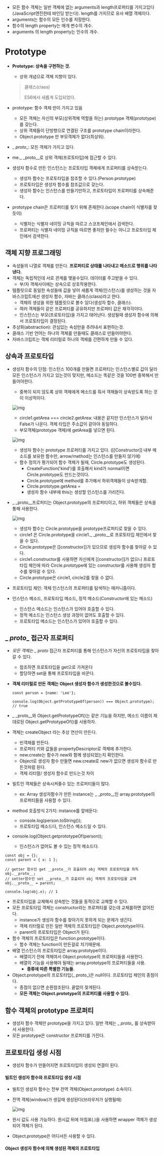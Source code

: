 * 모든 함수 객체는 일반 객체에 없는 arguments과 length프로퍼티를 가지고있다(JavaScript엔진한테 바인딩 받는다). length를 가지므로 유사 배열 객체이다.
* arguments는 함수의 모든 인수를 저장한다.
* 함수의 length property는 매개 변수의 개수.
* arguments 의 length property는 인수의 개수.



# Prototype

* **Prototype: 상속을 구현하는 것.**

  * 상위 개념으로 객체 지향이 있다.

  > 클래스(class)
  >
  > ES6에서 새롭게 도입되었다.

* prototype: 함수 객체 만이 가지고 있음
  * 모든 객체는 자신의 부모(상위객체 역할을 하는) prototype 객체(prototype)를 갖는다.
  * 상위 객체들이 단방향으로 연결된 구조를 prototype chain이라한다.
  * Object.prototype 만 부모객체가 없다(최상위).
* _ _proto__: 모든 객체가 가지고 있다.
* me._ _proto__로 상위 객체(프로토타입)에 접근할 수 있다.
* 생성자 함수로 만든 인스턴스는 프로토타입 객체에게 프로퍼티를 상속받는다.
  * 생성자 함수는 프로토타입을 참조할 수 있다.(Person.prototype)
  * 프로토타입은 생성자 함수를 참조값으로 갖는다.
  * 생성자 함수는 인스턴스를 만들기만하고, 프로토타입이 프로퍼티를 상속해준다.
* prototype chain은 프로퍼티를 찾기 위해 존재한다.(scope chain이 식별자를 찾듯이)
  * 식별자는 식별자 네이밍 규칙을 따르고 스코프체인에서 검색한다.
  * 프로퍼티는 식별자 네이밍 규칙을 따르면 좋지만 필수는 아니고 프로토타입 체인에서 검색한다.



## 객체 지향 프로그래밍

* 속성들의 나열로 객체를 만든다. **프로퍼티로 상태를 나타내고 메소드로 행위를 나타낸다.**
* 객체는 독립적인데 서로 관계를 맺을수있다. 데이터를 주고받을 수 있다.
  * 부/자 객체사이에는 상속으로 상호작용한다.
* 템플릿으로 동일한 속성들에 값을 넣어 새롭게 객체(인스턴스)를 생성하는 것을 자바스크립트에선 생성자 함수, 자바는 클래스(class)라고 한다.
  * 객체의 생성을 위한 템플릿으로 볼수 있다(생성자 함수, 클래스).
  * 여러 객체들이 같은 프로퍼티를 공유하지만 프로퍼티 값은 재각각이다.
  * 인스턴스는 부모(프로토타입)을 가지고 태어난다. 생성될때 생성자 함수에 의해서 프로토타입이 결정된다.
* 추상화(abstraction): 관심있는 속성만을 추려내서 표현하는것.
* 클래스 기반 언어는 하나의 객체를 만들때도 클래스로 만들어야한다.
* 자바스크립트는 객체 리터럴로 하나의 객체를 간편하게 만들 수 있다.



## 상속과 프로토타입

* 생성자 함수의 단점: 인스턴스 100개를 만들면 프로퍼티는 인스턴스별로 값이 달라 모든 인스턴스가 가지고 있는것이 맞지만, 메소드는 똑같은 것을 100번 중복해서 만들어야한다.

  * 중복이 되지 않도록 상위 객체에게 메소드를 줘서 객체들이 상속받도록 하는 것이 이상적이다.

   ![img](https://poiemaweb.com/assets/fs-images/18-1.png) 

  * circle1.getArea === circle2.getArea: 내용은 같지만 인스턴스가 달라서 False가 나온다. 객체 타입은 주소값이 같아야 동일하다.
  * 부모객체(prototype 객체)에 getArea를 넣으면 된다.

  ![img](https://poiemaweb.com/assets/fs-images/18-2.png) 

  * 생성자 함수는 prototype 프로퍼티를 가지고 있다. ([[Constructor]] 내부 메소드를 보유한 함수만, arrow/method는 인스턴스를 만들지 않기에)
  * 함수 정의가 평가되어 함수 객체가 될때, Circle.prototype도 생성된다.
    * CreateFunction('kind')를 호출해서 kind가 normal이면 Circle.prototype도 만드는것이다.
    * Circle.prototype에 method를 추가해서 하위객체들이 상속받게함.
    * Circle.prototype.getArea = 
    * 생성자 함수 내부에 this는 생성할 인스턴스를 가리킨다.

* _ _proto__프로퍼티는 Object.prototype의 프로퍼티이고, 하위 객체들은 상속을 통해 사용한다.

   ![img](https://poiemaweb.com/assets/fs-images/18-3.png) 

  * 생성자 함수는 Circle.prototype을 prototype프로퍼티로 찾을 수 있다.
  * circle1 은 Circle.prototype을 circle1._ _proto__로 프로토타입 체인에서 찾을 수 있다.
  * Circle.prototype은 [[constructor]]가 있으므로 생성자 함수를 찾아갈 수 있다.
  * circle1.constructor를 사용하면 자신에게 [[constructor]]가 없으니 프로토타입 체인에 따라 Circle.prototype에 있는 constructor를 사용해 생성자 함수를 찾아갈 수 있다.
  * Circle.prototype은 circle1, circle2를 찾을 수 없다.

* 프로토타입 체인: 객체 인스턴스의 프로퍼티를 탐색하는 매커니즘이다.

* 인스턴스 메소드, 프로토타입 메소드, 정적 메소드(Constructor에 있는 메소드)

  * 인스턴스 메소드는 인스턴스가 있어야 호출할 수 있다.
  * 정적 메소드는 인스턴스 생성 과정이 없어도 호출할 수 있다.
  * 프로토타입 메소드는 인스턴스가 있어야 호출할 수 있다.



## _ _proto__ 접근자 프로퍼티

* _모든 객체는 _ _proto__ 접근자 프로퍼티를 통해 인스턴스가 자신의 프로토타입을 찾아갈 수 있다.

  * 참조하면 프로토타입을 get으로 가져온다
  * 할당하면 set을 통해 프로토타입을 바꾼다.

* **객체 리터럴로 만든 객체는 Object 생성자 함수가 생성한것으로 볼수있다.**

  ```
  const person = {name: 'Lee'};
  
  console.log(Object.getPrototypeOf(person)) === Object.prototype); // true
  ```

* _ _proto__와 Object.getPrototypeOf()는 같은 기능을 하지만, 메소드 이름이 제데로된 Object.getPrototypeOf()를 사용하자.
* 객체는 createObject 라는 추상 연산이 만든다.
  * 빈객체를 만든다.
  * 프로퍼티 키와 값들을 propertyDescriptor로 객체에 추가한다.
  * new.create는 함수가 new와 함께 생성되었는지 확인한다.
  * Object로 생성자 함수 만들면 new.create로 new가 없으면 생성자 함수로 만든것처럼 된다.
  * 객체 리터럴/ 생성자 함수로 만드는것 차이
* 빌트인 객체들은 상속시켜줄수 있는 프로퍼티들이 많다.
  * ex: Array 생성자함수가 만든 instance는 _ _proto__인 array.prototype의 프로퍼티들을 사용할 수 있다.
* method 호출방식 2가지: instance를 앞에둔다:
  * console.log(person.toString());
  * 프로토타입 메소드다, 인스턴스 메소드일 수 있다.
* console.log(Object.getprototypeOf(person));
  * 인스턴스가 없어도 볼 수 있는 정적 메소드다.

```
const obj = {};
const parent = { x: 1 };

// getter 함수인 get __proto__가 호출되어 obj 객체의 프로토타입을 취득
obj.__proto__;
// setter함수인 set __proto__가 호출되어 obj 객체의 프로토타입을 교체
obj.__proto__ = parent;

console.log(obj.x); // 1
```

* 프로토타입을 교체해서 상속받는 것들을 동적으로 교체할 수 있다.
* 모든 프로토타입 객체는 constructor라는 프로퍼티를 갖는데 교체를하면 없어진다.
  * instance가 생성자 함수를 찾아가지 못하게 되는 문제가 생긴다.
  * 객체 리터럴로 만든 일반 객체의 프로토타입은 Object.prototype이다.
  * parent의 프로토타입은 Object가 된다.
* 함수 객체의 프로토타입은 function.prototype이다.
  * 함수 객체는 function이 만든걸로 치기때문에.
* 배열 인스턴스의 프로토타입은 array.prototype이다.
  * 배열이기 전에 객체여서 Object.prototype의 프로퍼티들을 사용한다.
  * 배열의 기능을 사용해야 될때는 array.prototype의 프로퍼티들을 사용.
    * **종류에 따른 특별한 기능들.**
* Object.prototype의 프로토타입(_ _proto__)은 null이다. 프로토타입 체인의 종점이다.
  * 종점이 없으면 순환참조된다. 끝없이 찾게된다.
  * **모든 객체는 Object.prototype의 프로퍼티를 사용할 수 있다.**



## 함수 객체의 prototype 프로퍼티

* 생성자 함수 객체만 prototype을 가지고 있다. 일반 객체는 _ _proto__ 를 상속받아서 사용한다.
* 모든 prototype은 constructor 프로퍼티를 가진다.



## 프로토타입 생성 시점

* 생성자 함수가 만들어지면 프로토타입이 생성되 연결이 된다.



#### 빌트인 생성자 함수와 프로토타입 생성 시점

* 빌트인 생성자 함수는 전부 전역 객체(Object.prototype) 소속이다.

* 전역 객체(window)가 생길때 생성된다(브라우저가 실행될때)

   ![img](https://poiemaweb.com/assets/fs-images/18-15.png) 

* 원시 값도 사용 가능하다. 원시값 뒤에 마침표(.)을 사용하면 wrapper 객체가 생성되어 객체가 된다.
* Object.prototype은 어디서든 사용할 수 있다.



#### Object 생성자 함수에 의해 생성된 객체의 프로토타입

